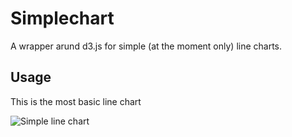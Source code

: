 Simplechart
===========

A wrapper arund d3.js for simple (at the moment only) line charts.

## Usage

This is the most basic line chart

![Simple line chart](http://i.imgur.com/RDrKofr.png "Simple line chart")
    <head>
        <link rel="stylesheet" href="../simplechart.css" />
        <script type="text/javascript" src="http://d3js.org/d3.v3.min.js"></script>
        <script type="text/javascript">
            var data = {
                "2014-01-01": 10,
                "2014-01-02": 12,
                "2014-01-03": 14,
                "2014-01-04": 12,
                "2014-01-05": 10,
                "2014-01-06": 8,
                "2014-01-07": 2,
            };
            
            window.onload = function() {
                SimpleChart.Line("chart", data);
            };
        </script>
    </head>
    <body>
        <div id="chart" style="width: 1100px; height: 240px;"></div>
    </body>
    
    
More examples can be found in the examples directory.
